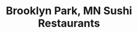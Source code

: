 ---
layout: city
title: Brooklyn Park, MN Sushi Restaurants
permalink: /minnesota/brooklyn-park/
stateAbbr: MN
stateName: Minnesota
cityName: Brooklyn Park

---